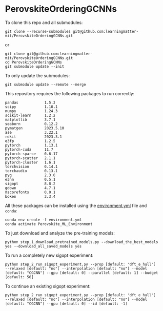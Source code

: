 # PerovskiteOrderingGCNNs

To clone this repo and all submodules:

```
git clone --recurse-submodules git@github.com:learningmatter-mit/PerovskiteOrderingGCNNs.git
```

or

```
git clone git@github.com:learningmatter-mit/PerovskiteOrderingGCNNs.git
cd PerovskiteOrderingGCNNs
git submodule update --init
```

To only update the submodules:

```
git submodule update --remote --merge
```

This repository requires the following packages to run correctly:

```
pandas            1.5.3
scipy             1.10.1
numpy             1.24.3
scikit-learn      1.2.2
matplotlib        3.7.1
seaborn           0.12.2
pymatgen          2023.5.10
ase               3.22.1
rdkit             2023.3.1
e3fp              1.2.5
pytorch           1.13.1
pytorch-cuda      11.7
pytorch-sparse    0.6.17
pytorch-scatter   2.1.1
pytorch-cluster   1.6.1
torchvision       0.14.1
torchaudio        0.13.1
pyg               2.3.0
e3nn              0.5.1
sigopt            8.8.2
gdown             4.7.1
mscorefonts       0.0.1
boken             3.3.4
```

All these packages can be installed using the [environment.yml](environment.yml) file and `conda`:

```
conda env create -f environment.yml
conda activate Perovskite_ML_Environment
```

To just download and analyze the pre-training models:

```
python step_1_download_pretrained_models.py --download_the_best_models yes --download_all_saved_models yes
```

To run a completely new sigopt experiment:

```
python step_2_run_sigopt_experiment.py --prop [default: "dft_e_hull"] --relaxed [default: "no"] --interpolation [default: "no"] --model [default: "CGCNN"] --gpu [default: 0] --parallel [default: 1] --budget [default: 50]
```

To continue an existing sigopt experiment:

```
python step_2_run_sigopt_experiment.py --prop [default: "dft_e_hull"] --relaxed [default: "no"] --interpolation [default: "no"] --model [default: "CGCNN"] --gpu [default: 0] --id [default: -1]
```
